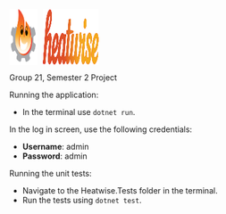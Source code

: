<div style="display: flex; align-items: center;">
  <img src="Assets/Heat%20Logo.svg" alt="Logo" width="50" height="100" style="margin-right: 10px;">
  <img src="Assets/Heatwise%20Logo.svg" alt="Logo" width="100" height="100">
</div>

Group 21, Semester 2 Project

Running the application:
- In the terminal use `dotnet run`.

In the log in screen, use the following credentials:
- **Username**: admin
- **Password**: admin


Running the unit tests:
- Navigate to the Heatwise.Tests folder in the terminal.
- Run the tests using `dotnet test`.